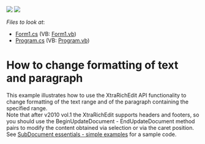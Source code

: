 <!-- default badges list -->
[![](https://img.shields.io/badge/Open_in_DevExpress_Support_Center-FF7200?style=flat-square&logo=DevExpress&logoColor=white)](https://supportcenter.devexpress.com/ticket/details/E2206)
[![](https://img.shields.io/badge/📖_How_to_use_DevExpress_Examples-e9f6fc?style=flat-square)](https://docs.devexpress.com/GeneralInformation/403183)
<!-- default badges end -->
<!-- default file list -->
*Files to look at*:

* [Form1.cs](./CS/HowToChangeFormatting/Form1.cs) (VB: [Form1.vb](./VB/HowToChangeFormatting/Form1.vb))
* [Program.cs](./CS/HowToChangeFormatting/Program.cs) (VB: [Program.vb](./VB/HowToChangeFormatting/Program.vb))
<!-- default file list end -->
# How to change formatting of text and paragraph


<p>This example illustrates how to use the XtraRichEdit API functionality to change formatting of the text range and of the paragraph containing the specified range.<br />
Note that after v2010 vol.1 the XtraRichEdit supports headers and footers, so you should use the  BeginUpdateDocument - EndUpdateDocument method pairs to modify the content obtained via selection or via the caret position. See <a href="https://www.devexpress.com/Support/Center/p/E2265">SubDocument essentials - simple examples</a> for a sample code.</p>

<br/>


